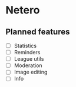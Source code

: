 # Netero
 
## Planned features

- [ ] Statistics
- [ ] Reminders
- [ ] League utils
- [ ] Moderation
- [ ] Image editing
- [ ] Info